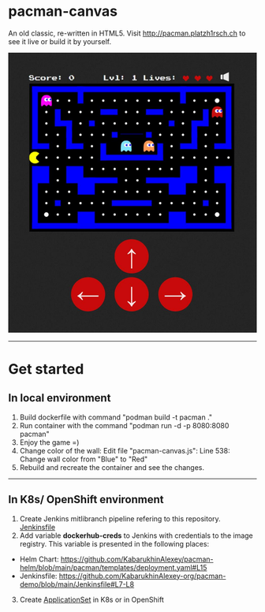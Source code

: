 # pacman-canvas

An old classic, re-written in HTML5.
Visit http://pacman.platzh1rsch.ch to see it live or build it by yourself.

![Alt text](img/game.jpg?raw=true "Game")

---

# Get started
## In local environment

1. Build dockerfile with command "podman build -t pacman ."
2. Run container with the command "podman run -d -p 8080:8080 pacman"
3. Enjoy the game =)
4. Change color of the wall:
  Edit file "pacman-canvas.js": Line 538: Change wall color from "Blue" to "Red"
5. Rebuild and recreate the container and see the changes.

---

## In K8s/ OpenShift environment

1. Create Jenkins mitlibranch pipeline refering to this repository. [Jenkinsfile](Jenkinsfile) 
2. Add variable **dockerhub-creds** to Jenkins with credentials to the image registry.
This variable is presented in the following places: 
- Helm Chart: https://github.com/KabarukhinAlexey/pacman-helm/blob/main/pacman/templates/deployment.yaml#L15
- Jenkinsfile: https://github.com/KabarukhinAlexey-org/pacman-demo/blob/main/Jenkinsfile#L7-L8
 
3. Create [ApplicationSet](applicationSet.yaml) in K8s or in OpenShift 
